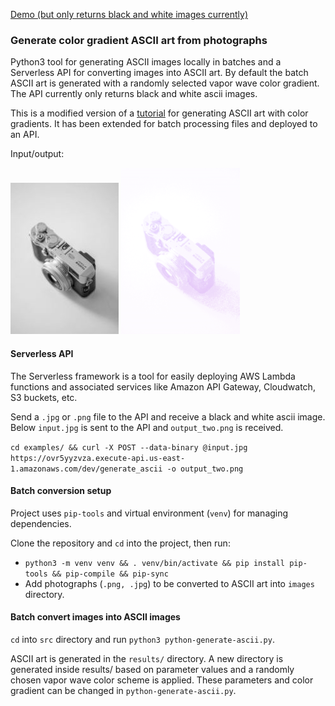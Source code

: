 [Demo (but only returns black and white images currently)](https://5e14fb4fd88c41979c0b7e33--ascii-from-images.netlify.com/)
### Generate color gradient ASCII art from photographs
Python3 tool for generating ASCII images locally in batches and a Serverless API for converting images into ASCII art. By default the batch ASCII art is generated with a randomly selected vapor wave color gradient. The API currently only returns black and white ascii images.

This is a modified version of a [tutorial](https://wshanshan.github.io/python/asciiart/) for generating ASCII art with color gradients. It has been extended for batch processing files and deployed to an API.

Input/output:

![Input image of a camera](examples/input.jpg "Input file") ![Output image of an ascii camera with groovy vapor wave color gradient](examples/output.png "Output file")

#### Serverless API
The Serverless framework is a tool for easily deploying AWS Lambda functions and associated services like Amazon API Gateway, Cloudwatch, S3 buckets, etc.

Send a `.jpg` or `.png` file to the API and receive a black and white ascii image. Below `input.jpg` is sent to the API and `output_two.png` is received.

`cd examples/ && curl -X POST --data-binary @input.jpg https://ovr5yyzvza.execute-api.us-east-1.amazonaws.com/dev/generate_ascii -o output_two.png`

#### Batch conversion setup
Project uses `pip-tools` and virtual environment (`venv`) for managing dependencies.

Clone the repository and `cd` into the project, then run:
- `python3 -m venv venv && . venv/bin/activate && pip install pip-tools && pip-compile && pip-sync`
- Add photographs (`.png, .jpg`) to be converted to ASCII art into `images` directory.

#### Batch convert images into ASCII images
`cd` into `src` directory and run `python3 python-generate-ascii.py`.

ASCII art is generated in the `results/` directory. A new directory is generated inside results/ based on parameter values and a randomly chosen vapor wave color scheme is applied. These parameters and color gradient can be changed in `python-generate-ascii.py`.
